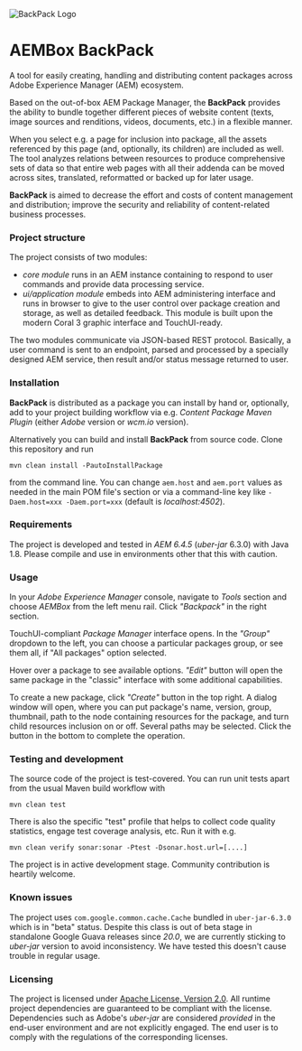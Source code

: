 ![BackPack Logo](https://github.com/exadel-inc/aem-backpack/raw/master/ui.apps/src/main/content/jcr_root/apps/backpack/assets/backpack_full.png)

# AEMBox BackPack

A tool for easily creating, handling and distributing content packages across Adobe Experience Manager (AEM) ecosystem.

Based on the out-of-box AEM Package Manager, the **BackPack** provides the ability to bundle together different pieces of website content (texts, image sources and renditions, videos, documents, etc.) in a flexible manner.

When you select e.g. a page for inclusion into package, all the assets referenced by this page (and, optionally, its children) are included as well. The tool analyzes relations between resources to produce comprehensive sets of data so that entire web pages with all their addenda can be moved across sites, translated, reformatted or backed up for later usage.

**BackPack** is aimed to decrease the effort and costs of content management and distribution; improve the security and reliability
  of content-related business processes.

### Project structure

The project consists of two modules: 

* *core module* runs in an AEM instance containing to respond to user commands and provide data processing service.
* *ui/application module* embeds into AEM administering interface and runs in browser to give to the user control over package creation and storage, as well as detailed feedback. This module is built upon the modern Coral 3 graphic interface and TouchUI-ready.

The two modules communicate via JSON-based REST protocol. Basically, a user command is sent to an endpoint, parsed and processed by a specially designed AEM service, then result and/or status message returned to user.

### Installation

**BackPack** is distributed as a package you can install by hand or, optionally, add to your project building workflow via e.g. *Content Package Maven Plugin* (either *Adobe* version or *wcm.io* version).

Alternatively you can build and install **BackPack** from source code. Clone this repository and run

    mvn clean install -PautoInstallPackage
    
from the command line. You can change `aem.host` and `aem.port` values as needed in the main POM file's <properties> section or via a command-line key like `-Daem.host=xxx -Daem.port=xxx` (default is *localhost:4502*).


### Requirements

The project is developed and tested in *AEM 6.4.5* (*uber-jar* 6.3.0) with Java 1.8. Please compile and use in environments other that this with caution.

### Usage

In your _Adobe Experience Manager_ console, navigate to _Tools_ section and choose _AEMBox_ from the left menu rail. Click _"Backpack"_ in the right section.

TouchUI-compliant *Package Manager* interface opens. In the _"Group"_ dropdown to the left, you can choose a particular packages group, or see them all, if "All packages" option selected.

Hover over a package to see available options. _"Edit"_ button will open the same package in the "classic" interface with some additional capabilities.

To create a new package, click _"Create"_ button in the top right. A dialog window will open, where you can put package's name, version, group, thumbnail, path to the node containing resources for the package, and turn child resources inclusion on or off. Several paths may be selected. Click the button in the bottom to complete the operation.

### Testing and development

The source code of the project is test-covered. You can run unit tests apart from the usual Maven build workflow with

    mvn clean test

There is also the specific "test" profile that helps to collect code quality statistics, engage test coverage analysis, etc. Run it with e.g.

    mvn clean verify sonar:sonar -Ptest -Dsonar.host.url=[....]
    
The project is in active development stage. Community contribution is heartily welcome.

### Known issues

The project uses `com.google.common.cache.Cache` bundled in `uber-jar-6.3.0` which is in "beta" status. Despite this class is out of beta stage in standalone Google Guava releases since *20.0*, we are currently sticking to *uber-jar* version to avoid inconsistency. We have tested this doesn't cause trouble in regular usage.

### Licensing

The project is licensed under [Apache License, Version 2.0](LICENSE). All runtime project dependencies are guaranteed to be compliant with the license. Dependencies such as Adobe's *uber-jar* are considered *provided* in the end-user environment and are not explicitly engaged. The end user is to comply with the regulations of the corresponding licenses. 
